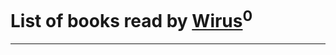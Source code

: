 # List of books read by [Wirus](https://www.facebook.com/app_scoped_user_id/1312714775461194/)<sup>0</sup>
---

